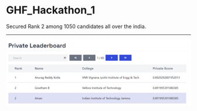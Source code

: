 # GHF_Hackathon_1
Secured Rank 2 among 1050 candidates all over the india.
*********************************************************************************************************************************************************************
[![](/Images/Capture.PNG)](https://hack.univ.ai/leaderboard/private)

